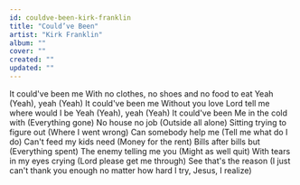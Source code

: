 ```yaml
---
id: couldve-been-kirk-franklin
title: "Could’ve Been"
artist: "Kirk Franklin"
album: ""
cover: ""
created: ""
updated: ""
---
```


It could've been me
With no clothes, no shoes and no food to eat
Yeah (Yeah), yeah (Yeah)
It could've been me
Without you love Lord tell me where would I be
Yeah (Yeah), yeah (Yeah)
It could've been
Me in the cold with
(Everything gone)
No house no job
(Outside all alone)
Sitting trying to figure out
(Where I went wrong)
Can somebody help me
(Tell me what do I do)
Can't feed my kids need
(Money for the rent)
Bills after bills but
(Everything spent)
The enemy telling me you
(Might as well quit)
With tears in my eyes crying
(Lord please get me through)
See that's the reason
(I just can't thank you enough no matter how hard I try, Jesus, I realize)